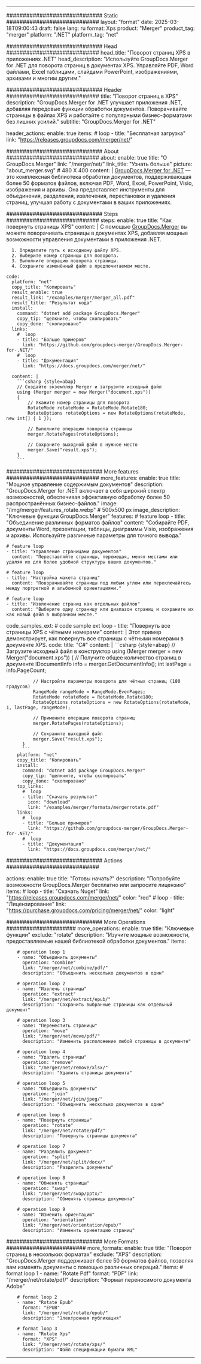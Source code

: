 
---
############################# Static ############################
layout: "format"
date:  2025-03-18T09:00:43
draft: false
lang: ru
format: Xps
product: "Merger"
product_tag: "merger"
platform: ".NET"
platform_tag: "net"

############################# Head ############################
head_title: "Поворот страниц XPS в приложениях .NET"
head_description: "Используйте GroupDocs.Merger for .NET для поворота страниц в документах XPS. Управляйте PDF, Word файлами, Excel таблицами, слайдами PowerPoint, изображениями, архивами и многим другим."

############################# Header ############################
title: "Поворот страниц в XPS" 
description: "GroupDocs.Merger for .NET улучшает приложения .NET, добавляя передовые функции обработки документов. Поворачивайте страницы в файлах XPS и работайте с популярными бизнес-форматами без лишних усилий."
subtitle: "GroupDocs.Merger for .NET" 

header_actions:
  enable: true
  items:
    #  loop
    - title: "Бесплатная загрузка"
      link: "https://releases.groupdocs.com/merger/net/"
      
############################# About ############################
about:
    enable: true
    title: "О GroupDocs.Merger"
    link: "/merger/net/"
    link_title: "Узнать больше"
    picture: "about_merger.svg" # 480 X 400
    content: |
       [GroupDocs.Merger for .NET](/merger/net/) — это комплексная библиотека обработки документов, поддерживающая более 50 форматов файлов, включая PDF, Word, Excel, PowerPoint, Visio, изображения и архивы. Она предоставляет инструменты для объединения, разделения, извлечения, перестановки и удаления страниц, улучшая работу с документами в ваших приложениях.

############################# Steps ############################
steps:
    enable: true
    title: "Как повернуть страницы XPS"
    content: |
      С помощью [GroupDocs.Merger](/merger/net/) вы можете поворачивать страницы в документах XPS, добавляя мощные возможности управления документами в приложения .NET.
      
      1. Определите путь к исходному файлу XPS.
      2. Выберите номер страницы для поворота.
      3. Выполните операцию поворота страницы.
      4. Сохраните изменённый файл в предпочитаемом месте.
   
    code:
      platform: "net"
      copy_title: "Копировать"
      result_enable: true
      result_link: "/examples/merger/merger_all.pdf"
      result_title: "Результат кода"
      install:
        command: "dotnet add package GroupDocs.Merger"
        copy_tip: "щелкните, чтобы скопировать"
        copy_done: "скопировано"
      links:
        #  loop
        - title: "Больше примеров"
          link: "https://github.com/groupdocs-merger/GroupDocs.Merger-for-.NET/"
        #  loop
        - title: "Документация"
          link: "https://docs.groupdocs.com/merger/net/"
          
      content: |
        ```csharp {style=abap}
        // Создайте экземпляр Merger и загрузите исходный файл
        using (Merger merger = new Merger("document.xps"))
        {
            // Укажите номер страницы для поворота
            RotateMode rotateMode = RotateMode.Rotate180;
            RotateOptions rotateOptions = new RotateOptions(rotateMode, new int[] { 1 });

            // Выполните операцию поворота страницы
            merger.RotatePages(rotateOptions);

            // Сохраните выходной файл в нужное место
            merger.Save("result.xps");
        }
        ```            

############################# More features ############################
more_features:
  enable: true
  title: "Мощное управление содержимым документов"
  description: "GroupDocs.Merger for .NET включает в себя широкий спектр возможностей, обеспечивая эффективную обработку более 50 распространённых бизнес-файлов."
  image: "/img/merger/features_rotate.webp" # 500x500 px
  image_description: "Ключевые функции GroupDocs.Merger"
  features:
    # feature loop
    - title: "Объединение различных форматов файлов"
      content: "Собирайте PDF, документы Word, презентации, таблицы, диаграммы Visio, изображения и архивы. Используйте различные параметры для точного вывода."

    # feature loop
    - title: "Управление страницами документов"
      content: "Переставляйте страницы, перемещая, меняя местами или удаляя их для более удобной структуры ваших документов."

    # feature loop
    - title: "Настройка макета страниц"
      content: "Поворачивайте страницы под любым углом или переключайтесь между портретной и альбомной ориентациями."

    # feature loop
    - title: "Извлечение страниц как отдельных файлов"
      content: "Выберите одну страницу или диапазон страниц и сохраните их как новый файл в выбранном месте."
      
  code_samples_ext:
    # code sample ext loop
    - title: "Повернуть все страницы XPS с чётными номерами"
      content: |
        Этот пример демонстрирует, как повернуть все страницы с чётными номерами в документе XPS.
      code:
        title: "C#"
        content: |
          ```csharp {style=abap}
          // Загрузите исходный файл в конструктор
          using (Merger merger = new Merger("document.xps"))
          {
              // Получите общее количество страниц в документе
              IDocumentInfo info = merger.GetDocumentInfo();
              int lastPage = info.PageCount;

              // Настройте параметры поворота для чётных страниц (180 градусов)
              RangeMode rangeMode = RangeMode.EvenPages;
              RotateMode rotateMode = RotateMode.Rotate180;
              RotateOptions rotateOptions = new RotateOptions(rotateMode, 1, lastPage, rangeMode);
          
              // Примените операцию поворота страниц
              merger.RotatePages(rotateOptions);

              // Сохраните выходной файл
              merger.Save("result.xps");
          }
          ```
        platform: "net"
        copy_title: "Копировать"
        install:
          command: "dotnet add package GroupDocs.Merger"
          copy_tip: "щелкните, чтобы скопировать"
          copy_done: "скопировано"
        top_links:
          #  loop
          - title: "Скачать результат"
            icon: "download"
            link: "/examples/merger/formats/mergerrotate.pdf"
        links:
          #  loop
          - title: "Больше примеров"
            link: "https://github.com/groupdocs-merger/GroupDocs.Merger-for-.NET/"
          #  loop
          - title: "Документация"
            link: "https://docs.groupdocs.com/merger/net/"
            

            


############################# Actions ############################

actions:
  enable: true
  title: "Готовы начать?"
  description: "Попробуйте возможности GroupDocs.Merger бесплатно или запросите лицензию"
  items:
    #  loop
    - title: "Скачать Nuget"
      link: "https://releases.groupdocs.com/merger/net/"
      color: "red"
        #  loop
    - title: "Лицензирование"
      link: "https://purchase.groupdocs.com/pricing/merger/net/"
      color: "light"


############################# More Operations #####################
more_operations:
    enable: true
    title: "Ключевые функции"
    exclude: "rotate"
    description: "Изучите мощные возможности, предоставляемые нашей библиотекой обработки документов."
    items: 
          
        # operation loop 1
        - name: "Объединить документы"
          operation: "combine"
          link: "/merger/net/combine/pdf/"
          description: "Объединить несколько документов в один"

        # operation loop 2
        - name: "Извлечь страницы"
          operation: "extract"
          link: "/merger/net/extract/epub/"
          description: "Сохранить выбранные страницы как отдельный документ"

        # operation loop 3
        - name: "Переместить страницы"
          operation: "move"
          link: "/merger/net/move/pdf/"
          description: "Изменить расположение любой страницы в документе"

        # operation loop 4
        - name: "Удалить страницы"
          operation: "remove"
          link: "/merger/net/remove/xlsx/"
          description: "Удалить страницы документа"

        # operation loop 5
        - name: "Объединить документы"
          operation: "join"
          link: "/merger/net/join/jpeg/"
          description: "Объединить несколько документов в один"

        # operation loop 6
        - name: "Повернуть страницы"
          operation: "rotate"
          link: "/merger/net/rotate/pdf/"
          description: "Повернуть страницы документа"

        # operation loop 7
        - name: "Разделить документ"
          operation: "split"
          link: "/merger/net/split/docx/"
          description: "Разделить документы"

        # operation loop 8
        - name: "Обменять страницы"
          operation: "swap"
          link: "/merger/net/swap/pptx/"
          description: "Обменять страницы документа"

        # operation loop 9
        - name: "Изменить ориентацию"
          operation: "orientation"
          link: "/merger/net/orientation/epub/"
          description: "Изменить ориентацию страниц"
          
        
          
############################# More Formats ########################
more_formats:
    enable: true
    title: "Поворот страниц в нескольких форматах"
    exclude: "XPS"
    description: "GroupDocs.Merger поддерживает более 50 форматов файлов, позволяя вам изменять документы с помощью различных операций."
    items: 
        # format loop 1
        - name: "Rotate Pdf"
          format: "PDF"
          link: "/merger/net/rotate/pdf/"
          description: "Формат переносимого документа Adobe"

        # format loop 2
        - name: "Rotate Epub"
          format: "EPUB"
          link: "/merger/net/rotate/epub/"
          description: "Электронная публикация"

        # format loop 3
        - name: "Rotate Xps"
          format: "XPS"
          link: "/merger/net/rotate/xps/"
          description: "Файл спецификации бумаги XML"


---